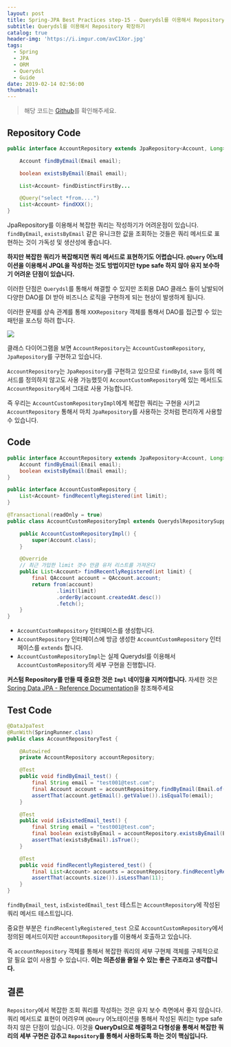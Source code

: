 ```yaml
---
layout: post
title: Spring-JPA Best Practices step-15 - Querydsl를 이용해서 Repository 확장하기 (1)
subtitle: Querydsl를 이용해서 Repository 확장하기
catalog: true
header-img: 'https://i.imgur.com/avC1Xor.jpg'
tags:
  - Spring
  - JPA
  - ORM
  - Querydsl
  - Guide
date: 2019-02-14 02:56:00
thumbnail:
---
```




> 해당 코드는 [Github](https://github.com/cheese10yun/spring-jpa-best-practices)를 확인해주세요.


## Repository Code
```java
public interface AccountRepository extends JpaRepository<Account, Long>, AccountCustomRepository {

    Account findByEmail(Email email);

    boolean existsByEmail(Email email);

    List<Account> findDistinctFirstBy...

    @Query("select *from....")
    List<Account> findXXX();
}
```

JpaRepository를 이용해서 복잡한 쿼리는 작성하기가 어려운점이 있습니다. `findByEmail`, `existsByEmail` 같은 유니크한 값을 조회하는 것들은 쿼리 메서드로 표현하는 것이 가독성 및 생산성에 좋습니다.

**하지만 복잡한 쿼리가 복잡해지면 쿼리 메서드로 표현하기도 어렵습니다. `@Query` 어노테이션을 이용해서 JPQL을 작성하는 것도 방법이지만 type safe 하지 않아 유지 보수하기 어려운 단점이 있습니다.**

이러한 단점은 `Querydsl`를 통해서 해결할 수 있지만 조회용 DAO 클래스 들이 남발되어 다양한 DAO를 DI 받아 비즈니스 로직을 구현하게 되는 현상이 발생하게 됩니다.

이러한 문제를 상속 관계를 통해 `XXXRepository` 객체를 통해서 DAO를 접근할 수 있는 패턴을 포스팅 하려 합니다.

![](https://github.com/cheese10yun/spring-jpa-best-practices/raw/master/images/AccountRepository.png)

클래스 다이어그램을 보면 `AccountRepository`는 `AccountCustomRepository`, `JpaRepository`를 구현하고 있습니다.

`AccountRepository`는 `JpaRepository`를 구현하고 있으므로 `findById`, `save` 등의 메서드를 정의하지 않고도 사용 가능했듯이 `AccountCustomRepository`에 있는 메서드도 `AccountRepository`에서 그대로 사용 가능합니다.

즉 우리는 `AccountCustomRepositoryImpl`에게 복잡한 쿼리는 구현을 시키고 `AccountRepository` 통해서 마치 `JpaRepository`를 사용하는 것처럼 편리하게 사용할 수 있습니다.


## Code

```java
public interface AccountRepository extends JpaRepository<Account, Long>, AccountCustomRepository {
    Account findByEmail(Email email);
    boolean existsByEmail(Email email);
}

public interface AccountCustomRepository {
    List<Account> findRecentlyRegistered(int limit);
}

@Transactional(readOnly = true)
public class AccountCustomRepositoryImpl extends QuerydslRepositorySupport implements AccountCustomRepository {

    public AccountCustomRepositoryImpl() {
        super(Account.class);
    }

    @Override
    // 최근 가입한 limit 갯수 만큼 유저 리스트를 가져온다
    public List<Account> findRecentlyRegistered(int limit) {
        final QAccount account = QAccount.account;
        return from(account)
                .limit(limit)
                .orderBy(account.createdAt.desc())
                .fetch();
    }
}
```
* `AccountCustomRepository` 인터페이스를 생성합니다.
* `AccountRepository` 인터페이스에 방금 생성한 `AccountCustomRepository` 인터페이스를 `extends` 합니다.
* `AccountCustomRepositoryImpl`는 실제 Querydsl를 이용해서 `AccountCustomRepository`의 세부 구현을 진행합니다. 

**커스텀 Repository를 만들 때 중요한 것은 `Impl` 네이밍을 지켜야합니다.** 자세한 것은
[Spring Data JPA - Reference Documentation](https://docs.spring.io/spring-data/jpa/docs/2.1.3.RELEASE/reference/html/#repositories.custom-implementations)을 참조해주세요

## Test Code

```java
@DataJpaTest
@RunWith(SpringRunner.class)
public class AccountRepositoryTest {

    @Autowired
    private AccountRepository accountRepository;

    @Test
    public void findByEmail_test() {
        final String email = "test001@test.com";
        final Account account = accountRepository.findByEmail(Email.of(email));
        assertThat(account.getEmail().getValue()).isEqualTo(email);
    }

    @Test
    public void isExistedEmail_test() {
        final String email = "test001@test.com";
        final boolean existsByEmail = accountRepository.existsByEmail(Email.of(email));
        assertThat(existsByEmail).isTrue();
    }

    @Test
    public void findRecentlyRegistered_test() {
        final List<Account> accounts = accountRepository.findRecentlyRegistered(10);
        assertThat(accounts.size()).isLessThan(11);
    }
}
```
`findByEmail_test`, `isExistedEmail_test` 테스트는 `AccountRepository`에 작성된 쿼리 메서드 테스트입니다. 

중요한 부분은 `findRecentlyRegistered_test` 으로 `AccountCustomRepository`에서 정의된 메서드이지만 `accountRepository`를 이용해서 호출하고 있습니다. 

즉 `accountRepository` 객체를 통해서 
 복잡한 쿼리의 세부 구현체 객체를 구체적으로 알 필요 없이 사용할 수 있습니다. **이는 의존성을 줄일 수 있는 좋은 구조라고 생각합니다.**

## 결론
`Repository`에서 복잡한 조회 쿼리를 작성하는 것은 유지 보수 측면에서 좋지 않습니다. 쿼리 메서드로 표현이 어려우며 `@Qeury` 어노테이션을 통해서 작성된 쿼리는 type safe하지 않은 단점이 있습니다. 이것을 **QueryDsl으로 해결하고 다형성을 통해서 복잡한 쿼리의 세부 구현은 감추고 `Repository`를 통해서 사용하도록 하는 것이 핵심입니다.**